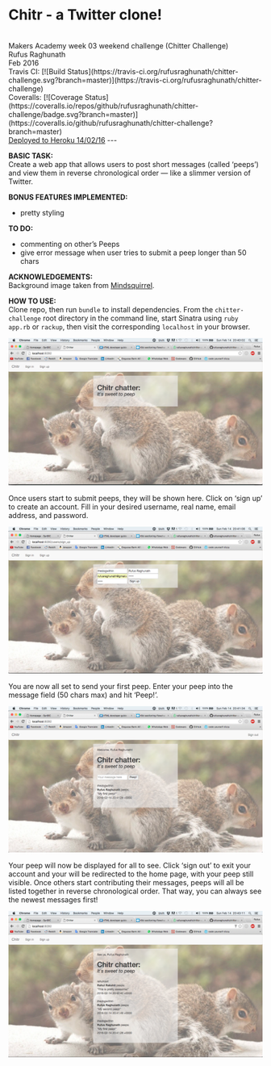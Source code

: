 <h1><b>Chitr - a Twitter clone!</b></h1><br>
Makers Academy week 03 weekend challenge (Chitter Challenge)<br>
Rufus Raghunath<br>
Feb 2016<br>
Travis CI: [![Build Status](https://travis-ci.org/rufusraghunath/chitter-challenge.svg?branch=master)](https://travis-ci.org/rufusraghunath/chitter-challenge)<br>
Coveralls: [![Coverage Status](https://coveralls.io/repos/github/rufusraghunath/chitter-challenge/badge.svg?branch=master)](https://coveralls.io/github/rufusraghunath/chitter-challenge?branch=master)
<br>
<a href="https://chitr-chatter.herokuapp.com">Deployed to Heroku 14/02/16</a>
---

<b>BASIC TASK:</b><br>
Create a web app that allows users to post short messages (called ‘peeps’) and view them in reverse chronological order — like a slimmer version of Twitter.

<b>BONUS FEATURES IMPLEMENTED:</b><br>
- pretty styling

<b>TO DO:</b><br>
- commenting on other’s Peeps
- give error message when user tries to submit a peep longer than 50 chars

<b>ACKNOWLEDGEMENTS:</b><br>
Background image taken from <a href="https://mindsquirrel.files.wordpress.com/2013/08/1239080_595835303792436_526432645_o.jpg">Mindsquirrel</a>.

<b>HOW TO USE:</b><br>
Clone repo, then run ```bundle``` to install dependencies. From the ```chitter-challenge``` root directory in the command line, start Sinatra using ```ruby app.rb``` or ```rackup```, then visit the corresponding ```localhost``` in your browser.

![Screenshot](/public/images/screenshots/visit-home.png)

Once users start to submit peeps, they will be shown here. Click on ‘sign up’ to create an account. Fill in your desired username, real name, email address, and password.

![Screenshot](/public/images/screenshots/sign-up.png)

You are now all set to send your first peep. Enter your peep into the message field (50 chars max) and hit ‘Peep!’.

![Screenshot](/public/images/screenshots/list-peeps.png)

Your peep will now be displayed for all to see. Click ‘sign out’ to exit your account and your will be redirected to the home page, with your peep still visible. Once others start contributing their messages, peeps will all be listed together in reverse chronological order. That way, you can always see the newest messages first!

![Screenshot](/public/images/screenshots/sign-out.png)